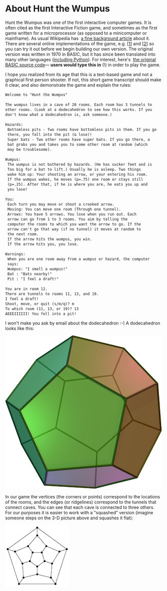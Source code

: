 # About Hunt the Wumpus

Hunt the Wumpus was one of the first interactive computer games. It is
often cited as the first Interactive Fiction game, and sometimes as the
first game written for a microprocessor (as opposed to a minicomputer or
mainframe). As usual Wikipedia has  [a fine background
article](http://en.wikipedia.org/wiki/Wumpus) about it. There are
several online implementations of the game, e.g.
[[1](http://www.dreamcodex.com/wumpus.php)] and
[[2](http://www.funkypages.com/games/wumpus.php)] so you can try it
out before we begin building our own version. The original version was
written in 1970 in BASIC, but it has since been translated into many
other languages ([including
Python](http://granite.sru.edu/~conlon/python_page.html)). For interest,
here's  [the original BASIC source
code](http://www.atariarchives.org/morebasicgames/showpage.php?page=179)— **users
would type this in** (!) in order to play the game.

I hope you realized from its age that this is a text-based game and not
a graphical first person shooter. If not, this short game transcript
should make it clear, and also demonstrate the game and explain the
rules:

```plaintext
Welcome to "Hunt the Wumpus"
 
The wumpus lives in a cave of 20 rooms. Each room has 3 tunnels to
other rooms. (Look at a dodecahedron to see how this works. If you
don't know what a dodecahedron is, ask someone.)
 
Hazards:
 Bottomless pits - Two rooms have bottomless pits in them. If you go
 there, you fall into the pit (& lose)!
 Super bats - Two other rooms have super bats. If you go there, a
 bat grabs you and takes you to some other room at random (which
 may be troublesome).
 
Wumpus:
 The wumpus is not bothered by hazards. (He has sucker feet and is
 Too big for a bat to lift.) Usually he is asleep. Two things
 wake him up: Your shooting an arrow, or your entering his room.
 If the wumpus wakes, he moves (p=.75) one room or stays still
 (p=.25). After that, if he is where you are, he eats you up and
 you lose!
 
You:
 Each turn you may move or shoot a crooked arrow.
 Moving: You can move one room (Through one tunnel).
 Arrows: You have 5 arrows. You lose when you run out. Each
 arrow can go from 1 to 3 rooms. You aim by telling the
 computer the rooms to which you want the arrow to go. If the
 arrow can't go that way (if no tunnel) it moves at random to
 the next room.
 If the arrow hits the wumpus, you win.
 If the arrow hits you, you lose.
 
Warnings:
 When you are one room away from a wumpus or hazard, the computer
 says:
 Wumpus: "I smell a wumpus!"
 Bat : "Bats nearby!"
 Pit : "I feel a draft!"
 
You are in room 12.
There are tunnels to rooms 11, 13, and 19.
I feel a draft!
Shoot, move, or quit (s/m/q)? m
To which room (11, 13, or 19)? 13
AEEEIIIIII! You fell into a pit!
```

I won't make you ask by email about the dodecahedron :-) A dodecahedron looks like this:

![A dodecahedron](03_dodecahedron.jpg)

In our game the vertices (the corners or points) correspond to the
locations of the rooms, and the edges (or ridgelines) correspond to the
tunnels that connect caves. You can see that each cave is connected to
three others. For our purposes it is easier to work with a "squashed"
version (imagine someone steps on the 3-D picture above and squashes it
flat):

![.](03_dodecahedron.gif)

